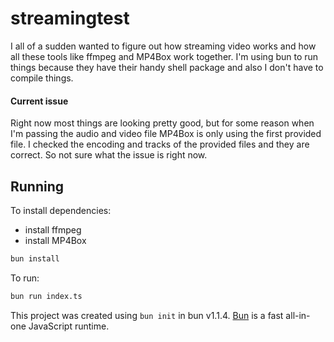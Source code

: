# streamingtest

I all of a sudden wanted to figure out how streaming video works and how all these tools like ffmpeg and MP4Box work together.
I'm using bun to run things because they have their handy shell package and also I don't have to compile things.

#### Current issue

Right now most things are looking pretty good, but for some reason when I'm passing the audio and video file MP4Box is only using the first provided file. I checked the encoding and tracks of the provided files and they are correct. So not sure what the issue is right now.

## Running

To install dependencies:

- install ffmpeg
- install MP4Box

```bash
bun install
```

To run:

```bash
bun run index.ts
```

This project was created using `bun init` in bun v1.1.4. [Bun](https://bun.sh) is a fast all-in-one JavaScript runtime.

